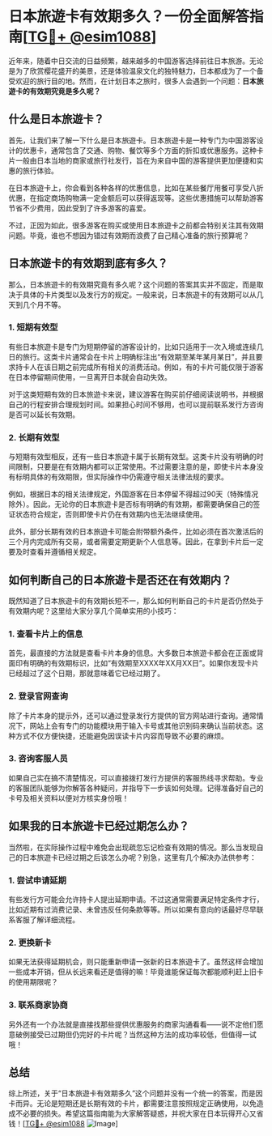 # 日本旅遊卡有效期多久？一份全面解答指南[[TG💪+ @esim1088](https://t.me/s/esim1088)]

近年来，随着中日交流的日益频繁，越来越多的中国游客选择前往日本旅游。无论是为了欣赏樱花盛开的美景，还是体验温泉文化的独特魅力，日本都成为了一个备受欢迎的旅行目的地。然而，在计划日本之旅时，很多人会遇到一个问题：**日本旅遊卡的有效期究竟是多久呢？**

## 什么是日本旅遊卡？

首先，让我们来了解一下什么是日本旅遊卡。日本旅遊卡是一种专门为中国游客设计的优惠卡，通常包含了交通、购物、餐饮等多个方面的折扣或优惠服务。这种卡片一般由日本当地的商家或旅行社发行，旨在为来自中国的游客提供更加便捷和实惠的旅行体验。

在日本旅遊卡上，你会看到各种各样的优惠信息，比如在某些餐厅用餐可享受八折优惠，在指定商场购物满一定金额后可以获得返现等。这些优惠措施可以帮助游客节省不少费用，因此受到了许多游客的喜爱。

不过，正因为如此，很多游客在购买或使用日本旅遊卡之前都会特别关注其有效期问题。毕竟，谁也不想因为错过有效期而浪费了自己精心准备的旅行预算呢？

## 日本旅遊卡的有效期到底有多久？

那么，日本旅遊卡的有效期究竟有多久呢？这个问题的答案其实并不固定，而是取决于具体的卡片类型以及发行方的规定。一般来说，日本旅遊卡的有效期可以从几天到几个月不等。

### 1. 短期有效型

有些日本旅遊卡是专门为短期停留的游客设计的，比如只适用于一次入境或连续几日的旅行。这类卡片通常会在卡片上明确标注出“有效期至某年某月某日”，并且要求持卡人在该日期之前完成所有相关的消费活动。例如，有的卡片可能仅限于游客在日本停留期间使用，一旦离开日本就会自动失效。

对于这类短期有效的日本旅遊卡来说，建议游客在购买前仔细阅读说明书，并根据自己的行程安排合理规划时间。如果担心时间不够用，也可以提前联系发行方咨询是否可以延长有效期。

### 2. 长期有效型

与短期有效型相反，还有一些日本旅遊卡属于长期有效型。这类卡片没有明确的时间限制，只要是在有效期内都可以正常使用。不过需要注意的是，即使卡片本身没有标明具体的有效期限，但实际操作中仍需遵守相关法律法规的要求。

例如，根据日本的相关法律规定，外国游客在日本停留不得超过90天（特殊情况除外）。因此，无论你的日本旅遊卡是否标有明确的有效期，都需要确保自己的签证状态符合规定，否则即使卡片仍在有效期内也无法继续使用。

此外，部分长期有效的日本旅遊卡可能会附带额外条件，比如必须在首次激活后的三个月内完成所有交易，或者需要定期更新个人信息等。因此，在拿到卡片后一定要及时查看并遵循相关规定。

## 如何判断自己的日本旅遊卡是否还在有效期内？

既然知道了日本旅遊卡的有效期长短不一，那么如何判断自己的卡片是否仍然处于有效期内呢？这里给大家分享几个简单实用的小技巧：

### 1. 查看卡片上的信息

首先，最直接的方法就是查看卡片本身的信息。大多数日本旅遊卡都会在正面或背面印有明确的有效期标识，比如“有效期至XXXX年XX月XX日”。如果你发现卡片已经超过了这个日期，那就意味着它已经过期了。

### 2. 登录官网查询

除了卡片本身的提示外，还可以通过登录发行方提供的官方网站进行查询。通常情况下，网站上会有专门的功能模块用于输入卡号或其他识别码来确认当前状态。这种方式不仅方便快捷，还能避免因误读卡片内容而导致不必要的麻烦。

### 3. 咨询客服人员

如果自己实在搞不清楚情况，可以直接拨打发行方提供的客服热线寻求帮助。专业的客服团队能够为你解答各种疑问，并指导下一步该如何处理。记得准备好自己的卡号及相关资料以便对方核实身份哦！

## 如果我的日本旅遊卡已经过期怎么办？

当然啦，在实际操作过程中难免会出现疏忽忘记检查有效期的情况。那么当发现自己的日本旅遊卡已经过期之后该怎么办呢？别急，这里有几个解决办法供参考：

### 1. 尝试申请延期

有些发行方可能会允许持卡人提出延期申请。不过这通常需要满足特定条件才行，比如近期有过消费记录、未曾违反任何条款等等。所以如果有意向的话最好尽早联系客服了解详细流程。

### 2. 更换新卡

如果无法获得延期机会，则只能重新申请一张新的日本旅遊卡了。虽然这样会增加一些成本开销，但从长远来看还是值得的嘛！毕竟谁能保证每次都能顺利赶上旧卡的使用期限呢？

### 3. 联系商家协商

另外还有一个办法就是直接找那些提供优惠服务的商家沟通看看——说不定他们愿意破例接受已过期但仍完好的卡片呢？当然这种方法的成功率较低，但值得一试哦！

## 总结

综上所述，关于“日本旅遊卡有效期多久”这个问题并没有一个统一的答案，而是因卡而异。无论是短期还是长期有效的卡片，都需要注意按照规定正确使用，以免造成不必要的损失。希望这篇指南能为大家解答疑惑，并祝大家在日本玩得开心又省钱！[[TG💪+ @esim1088](https://t.me/s/esim1088) ![Image](https://i.postimg.cc/4NQfJmqS/Snipaste-2025-05-13-00-14-12.png)]